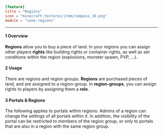 ```toml
[feature]
title = "Regions"
icon = "minecraft:textures/item/compass_19.png"
module = "vane-regions"
```
---
#### 1 Overview

**Regions** allow you to buy a piece of land. In your regions you can assign other players **rights** like building rights or container rights, as well as set conditions within the region (explosions, monster spawn, PVP, ...).

#### 2 Usage

There are regions and region groups. **Regions** are purchased pieces of land, and are assigned to a region-group. In **region-groups**, you can assign rights to players by assigning them a **role**.

#### 3 Portals & Regions

The following applies to portals within regions: Admins of a region can change the settings of all portals within it. In addition, the visibility of the portal can be restricted to members of the region group, or only to portals that are also in a region with the same region group.
